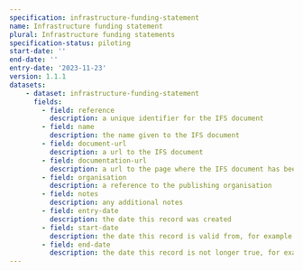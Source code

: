 ```yaml
---
specification: infrastructure-funding-statement
name: Infrastructure funding statement
plural: Infrastructure funding statements
specification-status: piloting
start-date: ''
end-date: ''
entry-date: '2023-11-23'
version: 1.1.1
datasets:
    - dataset: infrastructure-funding-statement
      fields:
        - field: reference
          description: a unique identifier for the IFS document
        - field: name
          description: the name given to the IFS document
        - field: document-url
          description: a url to the IFS document
        - field: documentation-url
          description: a url to the page where the IFS document has been published
        - field: organisation
          description: a reference to the publishing organisation
        - field: notes
          description: any additional notes
        - field: entry-date
          description: the date this record was created
        - field: start-date
          description: the date this record is valid from, for example the date the document was published to the urls provided
        - field: end-date
          description: the date this record is not longer true, for example if the urls to the document change
---
```

